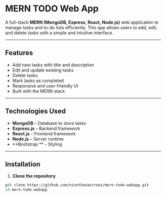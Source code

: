# MERN TODO Web App

A full-stack **MERN (MongoDB, Express, React, Node.js)** web application to manage tasks and to-do lists efficiently. This app allows users to add, edit, and delete tasks with a simple and intuitive interface.

---

## Features

- Add new tasks with title and description
- Edit and update existing tasks
- Delete tasks
- Mark tasks as completed
- Responsive and user-friendly UI
- Built with the MERN stack

---

## Technologies Used

- **MongoDB** – Database to store tasks
- **Express.js** – Backend framework
- **React.js** – Frontend framework
- **Node.js** – Server runtime
- **Bootstrap ** – Styling 

---

## Installation

1. **Clone the repository**
```bash
git clone https://github.com/nivethanancroos/mern-todo-webapp.git
cd mern-todo-webapp

